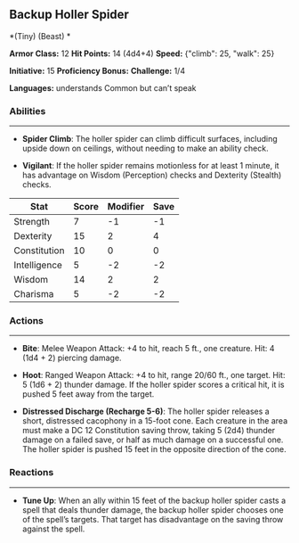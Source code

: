 ## Backup Holler Spider
*(Tiny) (Beast) *

**Armor Class:** 12
**Hit Points:** 14 (4d4+4)
**Speed:** {"climb": 25, "walk": 25}

**Initiative:** 15
**Proficiency Bonus:**
**Challenge:** 1/4

**Languages:** understands Common but can’t speak

### Abilities
 --- 
- **Spider Climb**: The holler spider can climb difficult surfaces, including upside down on ceilings, without needing to make an ability check.

- **Vigilant**: If the holler spider remains motionless for at least 1 minute, it has advantage on Wisdom (Perception) checks and Dexterity (Stealth) checks.



| Stat | Score | Modifier | Save |
| ---- | ---- | ---- | ---- |
| Strength | 7 | -1 | -1 |
| Dexterity | 15 | 2 | 4 |
| Constitution | 10 | 0 | 0 |
| Intelligence | 5 | -2 | -2 |
| Wisdom | 14 | 2 | 2 |
| Charisma | 5 | -2 | -2 |

### Actions
 --- 
- **Bite**: Melee Weapon Attack: +4 to hit, reach 5 ft., one creature. Hit: 4 (1d4 + 2) piercing damage.

- **Hoot**: Ranged Weapon Attack: +4 to hit, range 20/60 ft., one target. Hit: 5 (1d6 + 2) thunder damage. If the holler spider scores a critical hit, it is pushed 5 feet away from the target.

- **Distressed Discharge (Recharge 5-6)**: The holler spider releases a short, distressed cacophony in a 15-foot cone. Each creature in the area must make a DC 12 Constitution saving throw, taking 5 (2d4) thunder damage on a failed save, or half as much damage on a successful one. The holler spider is pushed 15 feet in the opposite direction of the cone.

### Reactions
 --- 
- **Tune Up**: When an ally within 15 feet of the backup holler spider casts a spell that deals thunder damage, the backup holler spider chooses one of the spell’s targets. That target has disadvantage on the saving throw against the spell.

